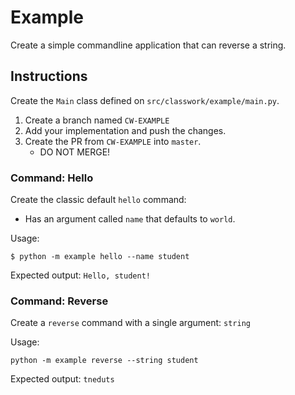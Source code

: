 # Example

Create a simple commandline application that
can reverse a string.

## Instructions

Create the `Main` class defined on `src/classwork/example/main.py`.

1. Create a branch named `CW-EXAMPLE`
2. Add your implementation and push the changes.
3. Create the PR from `CW-EXAMPLE` into `master`.
    * DO NOT MERGE!
    
### Command: Hello

Create the classic default `hello` command:
* Has an argument called `name` that defaults to `world`.

Usage:

```commandline
$ python -m example hello --name student
```

Expected output: `Hello, student!`

### Command: Reverse

Create a `reverse` command with a single argument: `string`

Usage:

```commandline
python -m example reverse --string student
```

Expected output: `tneduts`